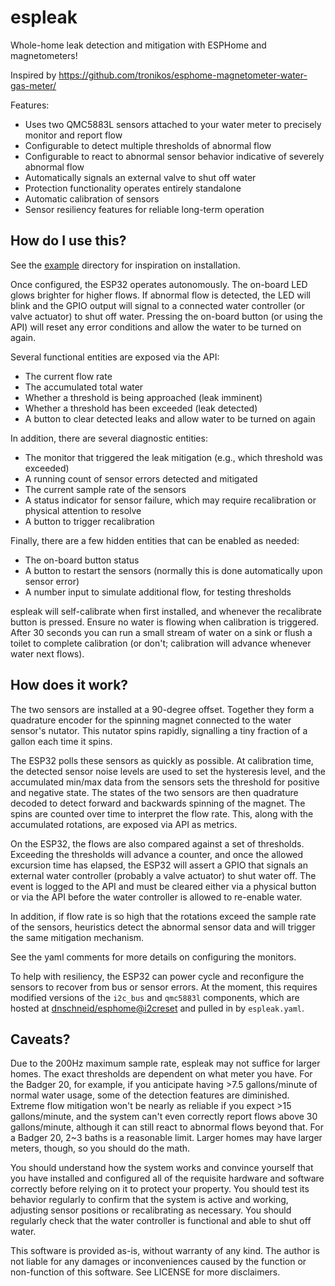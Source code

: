 # espleak

Whole-home leak detection and mitigation with ESPHome and magnetometers!

Inspired by https://github.com/tronikos/esphome-magnetometer-water-gas-meter/

Features:
 * Uses two QMC5883L sensors attached to your water meter to precisely monitor and report flow
 * Configurable to detect multiple thresholds of abnormal flow
 * Configurable to react to abnormal sensor behavior indicative of severely abnormal flow
 * Automatically signals an external valve to shut off water
 * Protection functionality operates entirely standalone
 * Automatic calibration of sensors
 * Sensor resiliency features for reliable long-term operation


## How do I use this?

See the [example](example) directory for inspiration on installation.

Once configured, the ESP32 operates autonomously. The on-board LED glows brighter for higher flows. If abnormal flow is
detected, the LED will blink and the GPIO output will signal to a connected water controller (or valve actuator) to shut
off water. Pressing the on-board button (or using the API) will reset any error conditions and allow the water to be
turned on again.

Several functional entities are exposed via the API:
 * The current flow rate
 * The accumulated total water
 * Whether a threshold is being approached (leak imminent)
 * Whether a threshold has been exceeded (leak detected)
 * A button to clear detected leaks and allow water to be turned on again

In addition, there are several diagnostic entities:
 * The monitor that triggered the leak mitigation (e.g., which threshold was exceeded)
 * A running count of sensor errors detected and mitigated
 * The current sample rate of the sensors
 * A status indicator for sensor failure, which may require recalibration or physical attention to resolve
 * A button to trigger recalibration

Finally, there are a few hidden entities that can be enabled as needed:
 * The on-board button status
 * A button to restart the sensors (normally this is done automatically upon sensor error)
 * A number input to simulate additional flow, for testing thresholds

espleak will self-calibrate when first installed, and whenever the recalibrate button is pressed. Ensure no water is
flowing when calibration is triggered. After 30 seconds you can run a small stream of water on a sink or flush a toilet
to complete calibration (or don't; calibration will advance whenever water next flows).


## How does it work?

The two sensors are installed at a 90-degree offset. Together they form a quadrature encoder for the spinning magnet
connected to the water sensor's nutator.  This nutator spins rapidly, signalling a tiny fraction of a gallon each time
it spins.

The ESP32 polls these sensors as quickly as possible. At calibration time, the detected sensor noise levels are used to
set the hysteresis level, and the accumulated min/max data from the sensors sets the threshold for positive and negative
state. The states of the two sensors are then quadrature decoded to detect forward and backwards spinning of the magnet.
The spins are counted over time to interpret the flow rate. This, along with the accumulated rotations, are exposed via
API as metrics.

On the ESP32, the flows are also compared against a set of thresholds. Exceeding the thresholds will advance a counter,
and once the allowed excursion time has elapsed, the ESP32 will assert a GPIO that signals an external water controller
(probably a valve actuator) to shut water off. The event is logged to the API and must be cleared either via a physical
button or via the API before the water controller is allowed to re-enable water.

In addition, if flow rate is so high that the rotations exceed the sample rate of the sensors, heuristics detect the
abnormal sensor data and will trigger the same mitigation mechanism.

See the yaml comments for more details on configuring the monitors.

To help with resiliency, the ESP32 can power cycle and reconfigure the sensors to recover from bus or sensor errors. At
the moment, this requires modified versions of the `i2c_bus` and `qmc5883l` components, which are hosted at
[dnschneid/esphome@i2creset](https://github.com/dnschneid/esphome/tree/i2creset) and pulled in by `espleak.yaml`.


## Caveats?

Due to the 200Hz maximum sample rate, espleak may not suffice for larger homes. The exact thresholds are dependent on
what meter you have. For the Badger 20, for example, if you anticipate having >7.5 gallons/minute of normal water usage,
some of the detection features are diminished. Extreme flow mitigation won't be nearly as reliable if you expect >15
gallons/minute, and the system can't even correctly report flows above 30 gallons/minute, although it can still react to
abnormal flows beyond that. For a Badger 20, 2~3 baths is a reasonable limit. Larger homes may have larger meters,
though, so you should do the math.

You should understand how the system works and convince yourself that you have installed and configured all of the
requisite hardware and software correctly before relying on it to protect your property. You should test its behavior
regularly to confirm that the system is active and working, adjusting sensor positions or recalibrating as necessary.
You should regularly check that the water controller is functional and able to shut off water.

This software is provided as-is, without warranty of any kind. The author is not liable for any damages or inconveniences caused by the function or non-function of this software. See
LICENSE for more disclaimers.
